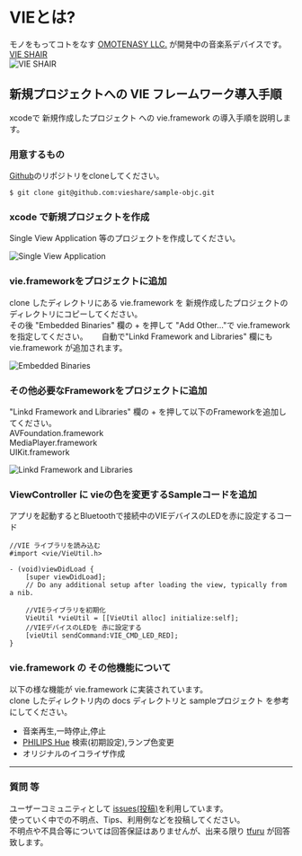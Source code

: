 # VIEとは?
モノをもってコトをなす [OMOTENASY LLC.](http://www.omotenasy.net) が開発中の音楽系デバイスです。    
[VIE SHAIR](http://vie.style)   
![VIE SHAIR](https://dl.dropboxusercontent.com/u/6674841/vie/docs/github/vie_device0.jpg)

## 新規プロジェクトへの VIE フレームワーク導入手順
xcodeで 新規作成したプロジェクト への vie.framework の導入手順を説明します。

### 用意するもの
[Github](https://github.com/vieshare/sample-objc)のリポジトリをcloneしてください。

```
$ git clone git@github.com:vieshare/sample-objc.git
```

### xcode で新規プロジェクトを作成
Single View Application 等のプロジェクトを作成してください。

![Single View Application](https://dl.dropboxusercontent.com/u/6674841/vie/docs/github/0.png)

### vie.frameworkをプロジェクトに追加
clone したディレクトリにある vie.framework を 新規作成したプロジェクトのディレクトリにコピーしてください。  
その後 "Embedded Binaries" 欄の + を押して "Add Other..."で vie.framework を指定してください。　　
自動で"Linkd Framework and Libraries" 欄にも vie.framework が追加されます。

![Embedded Binaries](https://dl.dropboxusercontent.com/u/6674841/vie/docs/github/1.png)

### その他必要なFrameworkをプロジェクトに追加
"Linkd Framework and Libraries" 欄の + を押して以下のFrameworkを追加してください。  
AVFoundation.framework  
MediaPlayer.framework  
UIKit.framework  

![Linkd Framework and Libraries](https://dl.dropboxusercontent.com/u/6674841/vie/docs/github/2.png)


### ViewController に vieの色を変更するSampleコードを追加
アプリを起動するとBluetoothで接続中のVIEデバイスのLEDを赤に設定するコード

``` 
//VIE ライブラリを読み込む
#import <vie/VieUtil.h>

- (void)viewDidLoad {
    [super viewDidLoad];
    // Do any additional setup after loading the view, typically from a nib.
    
    //VIEライブラリを初期化
    VieUtil *vieUtil = [[VieUtil alloc] initialize:self];
    //VIEデバイスのLEDを 赤に設定する
    [vieUtil sendCommand:VIE_CMD_LED_RED];
}

```

### vie.framework の その他機能について
以下の様な機能が vie.framework に実装されています。  
clone したディレクトリ内の docs ディレクトリと sampleプロジェクト を参考にしてください。  
- 音楽再生,一時停止,停止  
- [PHILIPS Hue](http://www2.meethue.com/ja-jp/) 検索(初期設定),ランプ色変更  
- オリジナルのイコライザ作成  

----
### 質問 等
ユーザーコミュニティとして [issues(投稿)](https://github.com/vieshare/sample-objc/issues)を利用しています。  
使っていく中での不明点、Tips、利用例などを投稿してください。   
不明点や不具合等については回答保証はありませんが、出来る限り [tfuru](https://github.com/tfuru) が回答致します。   


